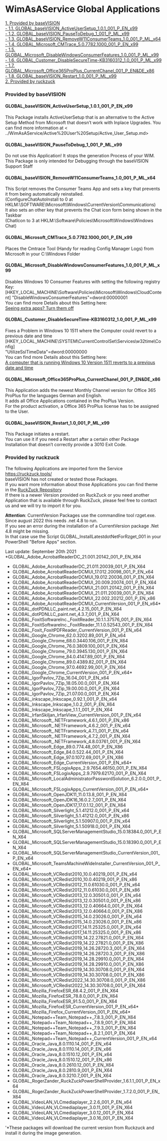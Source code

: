 # WimAsAService Global Applications

[1. Provided by baseVISION](../WimAsAService/WimAsAService_Global_Applications.md#provided-by-basevision)  
[- 1.1. GLOBAL_baseVISION_ActiveUserSetup_1.0.1_001_P_EN_x99](../WimAsAService/WimAsAService_Global_Applications.md#global_basevision_activeusersetup_101_001_p_en_x99)  
[- 1.2. GLOBAL_baseVISION_PauseToDebug_1_001_P_ML_x99](../WimAsAService/WimAsAService_Global_Applications.md#global_basevision_pausetodebug_1_001_p_ml_x99)  
[- 1.3. GLOBAL_baseVISION_RemoveW11ConsumerTeams_1.0_001_P_ML_x64](../WimAsAService/WimAsAService_Global_Applications.md#global_basevision_removew11consumerteams_10_001_p_ml_x64)  
[- 1.4. GLOBAL_Microsoft_CMTrace_5.0.7782.1000_001_P_EN_x99](../WimAsAService/WimAsAService_Global_Applications.md#global_microsoft_cmtrace_5077821000_001_p_en_x99)  
[- 1.5. GLOBAL_Microsoft_DisableWindowsConsumerFeatures_1.0_001_P_ML_x99](../WimAsAService/WimAsAService_Global_Applications.md#global_microsoft_disablewindowsconsumerfeatures_10_001_p_ml_x99)  
[- 1.6. GLOBAL_Customer_DisableSecureTime-KB3160312_1.0_001_P_ML_x99](../WimAsAService/WimAsAService_Global_Applications.md#global_customer_disablesecuretime-kb3160312_10_001_p_ml_x99)  
[- 1.7. GLOBAL_Microsoft_Office365ProPlus_CurrentChanel_001_P_EN&DE_x86](../WimAsAService/WimAsAService_Global_Applications.md#global_microsoft_office365proplus_currentchanel_001_p_ende_x86)  
[- 1.8. GLOBAL_baseVISION_Restart_1.0_001_P_ML_x99](../WimAsAService/WimAsAService_Global_Applications.md#global_basevision_restart_10_001_p_ml_x99)  
[2. Provided by ruckzuck](../WimAsAService/WimAsAService_Global_Applications.md#provided-by-ruckzuck)  
 

### Provided by baseVISION


#### GLOBAL_baseVISION_ActiveUserSetup_1.0.1_001_P_EN_x99
This Package installs ActiveUserSetup that is an alternative to the Active
Setup Method from Microsoft that doesn’t work with Inplace Upgrades.
You can find more information at
< ../WimAsAService/Active%20User%20Setup/Active_User_Setup.md>

#### GLOBAL_baseVISION_PauseToDebug_1_001_P_ML_x99

Do not use this Application! It stops the generation Process of your
WIM.  
This Package is only intended for Debugging through the baseVISION
Support Staff

#### GLOBAL_baseVISION_RemoveW11ConsumerTeams_1.0_001_P_ML_x64

This Script removes the Consumer Teams App and sets a key that prevents
it from being automatically reinstalled.  
(ConfigureChatAutoInstall to 0 at
HKLM:\SOFTWARE\Microsoft\Windows\CurrentVersion\Communications)  
It also sets an other key that prevents the Chat icon form being shown
in the Taskbar  
(ChatIcon to 3 at HKLM:\Software\Policies\Microsoft\Windows\Windows
Chat)

#### GLOBAL_Microsoft_CMTrace_5.0.7782.1000_001_P_EN_x99  
Places the Cmtrace Tool (Handy for reading Config Manager Logs) from Microsoft in
your C:\Windows Folder

#### GLOBAL_Microsoft_DisableWindowsConsumerFeatures_1.0_001_P_ML_x99

Disables Windows 10 Consumer Features with setting the following
registry Key:  
\[HKEY_LOCAL_MACHINE\Software\Policies\Microsoft\Windows\CloudContent\]
"DisableWindowsConsumerFeatures"=dword:00000001  
You can find more Details about this Setting here:  
[Seeing extra apps? Turn them
off](https://blogs.technet.microsoft.com/mniehaus/2015/11/23/seeing-extra-apps-turn-them-off/)

#### GLOBAL_Customer_DisableSecureTime-KB3160312_1.0_001_P_ML_x99

Fixes a Problem in Windows 10 1511 where the Computer could revert to a
previous date and time  
\[HKEY_LOCAL_MACHINE\SYSTEM\CurrentControlSet\Services\w32time\Config\]  
"UtilizeSslTimeData"=dword:00000000  
You can find more Details about this Setting here:  
[A computer that is running Windows 10 Version 1511 reverts to a
previous date and
time](https://support.microsoft.com/en-us/help/3160312/a-computer-that-is-running-windows-10-version-1511-reverts-to-a-previous-date-and-time)

#### GLOBAL_Microsoft_Office365ProPlus_CurrentChanel_001_P_EN&DE_x86

This Application adds the newest Monthly Channel version for Office 365
ProPlus for the languages German and English.  
It adds all Office Applications contained in the ProPlus Version.  
For the product activation, a Office 365 ProPlus license has to be
assigned to the User.  

#### GLOBAL_baseVISION_Restart_1.0_001_P_ML_x99  
This Package initiates a restart.  
You can use it if you need a Restart after a certain other Package
Installation that doesn’t correctly provide a 3010 Exit Code.

### Provided by ruckzuck

The following Applications are imported form the Service
<https://ruckzuck.tools/>  
baseVISION has not created or tested those Packages.  
If you want more information about those Applications you can find theme
in the [RuckZuck Repository](https://ruckzuck.tools/Repository.aspx)  
If there is a newer Version provided on RuckZuck or you need another
Application that is available through RuckZuck,
please feel free to contact us and we will try to import it for you.

**Attention**:
CurrentVersion Packages use the commandline tool rzget.exe. Since august
2022 this needs .net 4.8 to run.  
If you see an error during the installation of a CurrentVersion package
.Net 4.8 might be missing.  
In that case use the Script GLOBAL_InstallLatestdotNetForRzget_001 in
your PowerShell "Before Apps" section.

Last update: September 20th 2021
\*GLOBAL_Adobe_AcrobatReaderDC_21.001.20142_001_P_EN_X64

-   GLOBAL_Adobe_AcrobatReaderDC_21.011.20039_001_P_EN_X64
-   GLOBAL_Adobe_AcrobatReaderDCMUI_17.012.20098_001_P_EN_x64
-   GLOBAL_Adobe_AcrobatReaderDCMUI_19.012.20036_001_P_EN_X64
-   GLOBAL_Adobe_AcrobatReaderDCMUI_20.009.20074_001_P_EN_X64
-   GLOBAL_Adobe_AcrobatReaderDCMUI_21.001.20142_001_P_EN_X64
-   GLOBAL_Adobe_AcrobatReaderDCMUI_21.011.20039_001_P_EN_X64
-   GLOBAL_Adobe_AcrobatReaderDCMUI_22.002.20212_001_P_EN_x86
-   GLOBAL_Adobe_AcrobatReaderDCMUI_CurrentVersion_001_P_EN_x64\*
-   GLOBAL_dotPDNLLC_paint.net_4.2.15_001_P_EN_X64
-   GLOBAL_dotPDNLLC_paint.net_4.3.7_001_P_EN_X64
-   GLOBAL_FoxitSoftwareInc._FoxitReader_10.1.1.37576_001_P_EN_X64
-   GLOBAL_FoxitSoftwareInc._FoxitReader_11.1.0.52543_001_P_EN_X64
-   GLOBAL_Foxit_FoxitPDFReader_CurrentVersion_001_P_EN_x64
-   GLOBAL_Google_Chrome_62.0.3202.89_001_P_EN_x64
-   GLOBAL_Google_Chrome_68.0.3440.106_001_P_EN_X64
-   GLOBAL_Google_Chrome_76.0.3809.100_001_P_EN_X64
-   GLOBAL_Google_Chrome_79.0.3945.130_001_P_EN_X64
-   GLOBAL_Google_Chrome_84.0.4147.89_001_P_EN_X64
-   GLOBAL_Google_Chrome_89.0.4389.82_001_P_EN_X64
-   GLOBAL_Google_Chrome_97.0.4692.99_001_P_EN_X64
-   GLOBAL_Google_Chrome_CurrentVersion_001_P_EN_x64\*
-   GLOBAL_IgorPavlov_7Zip_16.04_001_P_EN_x64
-   GLOBAL_IgorPavlov_7Zip_18.05.00.0_001_P_EN_X64
-   GLOBAL_IgorPavlov_7Zip_19.00.00.0_001_P_EN_X64
-   GLOBAL_IgorPavlov_7Zip_21.07.00.0_001_P_EN_X64
-   GLOBAL_inkscape_Inkscape_0.92.1_001_P_EN_x64
-   GLOBAL_Inkscape_Inkscape_1.0.2_001_P_EN_X64
-   GLOBAL_Inkscape_Inkscape_1.1.1_001_P_EN_X64
-   GLOBAL_IrfanSkiljan_IrfanView_CurrentVersion_001_P_EN_x64
-   GLOBAL_Microsoft_.NETFramework_4.6.1_001_P_EN_x86
-   GLOBAL_Microsoft_.NETFramework_4.6.2_001_P_EN_x64
-   GLOBAL_Microsoft_.NETFramework_4.7.1_001_P_EN_x64
-   GLOBAL_Microsoft_.NETFramework_4.7.2_001_P_EN_X64
-   GLOBAL_Microsoft_.NETFramework_4.8.03761_001_P_EN_X64
-   GLOBAL_Microsoft_Edge_89.0.774.48_001_P_EN_X86
-   GLOBAL_Microsoft_Edge_84.0.522.44_001_P_EN_X64
-   GLOBAL_Microsoft_Edge_97.0.1072.69_001_P_EN_X86
-   GLOBAL_Microsoft_Edge_CurrentVersion_001_P_EN_x64\*
-   GLOBAL_Microsoft_FSLogixApps_2.9.7654.46150_001_P_EN_X64
-   GLOBAL_Microsoft_FSLogixApps_2.9.7979.62170_001_P_EN_X64
-   GLOBAL_Microsoft_LocalAdministratorPasswordSolution_6.2.0.0_001_P_EN_X64
-   GLOBAL_Microsoft_FSLogixApps_CurrentVersion_001_P_EN_x64\*
-   GLOBAL_Microsoft_OpenJDK11_11.0.13.8_001_P_EN_X64
-   GLOBAL_Microsoft_OpenJDK16_16.0.2.7_001_P_EN_X64
-   GLOBAL_Microsoft_OpenJDK17_17.0.1.12_001_P_EN_X64
-   GLOBAL_Microsoft_Silverlight_5.1.41212.0_001_P_EN_x64
-   GLOBAL_Microsoft_Silverlight_5.1.41212.0_001_P_EN_x86
-   GLOBAL_Microsoft_Silverlight_5.1.50907.0_001_P_EN_x64
-   GLOBAL_Microsoft_Silverlight_5.1.50918.0_001_P_EN_X64
-   GLOBAL_Microsoft_SQLServerManagementStudio_15.0.18384.0_001_P_EN_X64
-   GLOBAL_Microsoft_SQLServerManagementStudio_15.0.18390.0_001_P_EN_X64
-   GLOBAL_Microsoft_SQLServerManagementStudio_CurrentVersion_001_P_EN_x64
-   GLOBAL_Microsoft_TeamsMachineWideInstaller_CurrentVersion_001_P_EN_x64\*
-   GLOBAL_Microsoft_VCRedist2010_10.0.40219_001_P_EN_x64
-   GLOBAL_Microsoft_VCRedist2010_10.0.40219_001_P_EN_x86
-   GLOBAL_Microsoft_VCRedist2012_11.0.61030.0_001_P_EN_x64
-   GLOBAL_Microsoft_VCRedist2012_11.0.61030.0_001_P_EN_x86
-   GLOBAL_Microsoft_VCRedist2013_12.0.30501.0_001_P_EN_x64
-   GLOBAL_Microsoft_VCRedist2013_12.0.30501.0_001_P_EN_x86
-   GLOBAL_Microsoft_VCRedist2013_12.0.40664.0_001_P_EN_X64
-   GLOBAL_Microsoft_VCRedist2013_12.0.40664.0_001_P_EN_X86
-   GLOBAL_Microsoft_VCRedist2015_14.0.23026.0_001_P_EN_x64
-   GLOBAL_Microsoft_VCRedist2015_14.0.23026.0_001_P_EN_x86
-   GLOBAL_Microsoft_VCRedist2017_14.11.25325.0_001_P_EN_x64
-   GLOBAL_Microsoft_VCRedist2017_14.11.25325.0_001_P_EN_x86
-   GLOBAL_Microsoft_VCRedist2019_14.22.27821.0_001_P_EN_X64
-   GLOBAL_Microsoft_VCRedist2019_14.22.27821.0_001_P_EN_X86
-   GLOBAL_Microsoft_VCRedist2019_14.26.28720.3_001_P_EN_X64
-   GLOBAL_Microsoft_VCRedist2019_14.26.28720.3_001_P_EN_X86
-   GLOBAL_Microsoft_VCRedist2019_14.28.29910.0_001_P_EN_X64
-   GLOBAL_Microsoft_VCRedist2019_14.28.29910.0_001_P_EN_X86
-   GLOBAL_Microsoft_VCRedist2019_14.30.30708.0_001_P_EN_X64
-   GLOBAL_Microsoft_VCRedist2019_14.30.30708.0_001_P_EN_X86
-   GLOBAL_Microsoft_VCRedist2022_14.30.30708.0_001_P_EN_X86
-   GLOBAL_Microsoft_VCRedist2022_14.30.30708.0_001_P_EN_X64
-   GLOBAL_Mozilla_FirefoxESR_68.4.2_001_P_EN_X64
-   GLOBAL_Mozilla_FirefoxESR_78.8.0_001_P_EN_X64
-   GLOBAL_Mozilla_FirefoxESR_91.5.0_001_P_EN_X64
-   GLOBAL_Mozilla_FirefoxESR_CurrentVersion_001_P_EN_x64\*
-   GLOBAL_Mozilla_Firefox_CurrentVersion_001_P_EN_x64\*
-   GLOBAL_Notepad++Team_Notepad++_7.8.3_001_P_EN_X64
-   GLOBAL_Notepad++Team_Notepad++_7.8.9_001_P_EN_X64
-   GLOBAL_Notepad++Team_Notepad++_7.9.3_001_P_EN_X64
-   GLOBAL_Notepad++Team_Notepad++_8.2.1_001_P_EN_X64
-   GLOBAL_Notepad++Team_Notepad++_CurrentVersion_001_P_EN_x64
-   GLOBAL_Oracle_Java_8.0.1110.14_001_P_EN_x64
-   GLOBAL_Oracle_Java_8.0.1110.14_001_P_EN_x86
-   GLOBAL_Oracle_Java_8.0.1510.12_001_P_EN_x64
-   GLOBAL_Oracle_Java_8.0.1510.12_001_P_EN_x86
-   GLOBAL_Oracle_Java_8.0.2610.12_001_P_EN_X64
-   GLOBAL_Oracle_Java_8.0.2810.9_001_P_EN_X64
-   GLOBAL_Oracle_Java_8.0.3210.7_001_P_EN_X64
-   GLOBAL_RogerZander_RuckZuckPowerShellProvider_1.6.1.1_001_P_EN_x64
-   GLOBAL_RogerZander_RuckZuckPowerShellProvider_1.7.2.0_001_P_EN_X64
-   GLOBAL_VideoLAN_VLCmediaplayer_2.2.6_001_P_EN_x64
-   GLOBAL_VideoLAN_VLCmediaplayer_3.0.11_001_P_EN_X64
-   GLOBAL_VideoLAN_VLCmediaplayer_3.0.12_001_P_EN_X64
-   GLOBAL_VideoLAN_VLCmediaplayer_3.0.16_001_P_EN_X64


'\*These packages will download the current version from Ruckzuck and
install it during the image generation.
